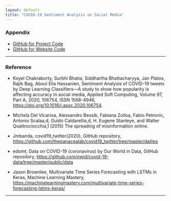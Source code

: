 ```yaml
---
layout: default
title: "COVID-19 Sentiment Analysis on Social Media"
---
```


### Appendix

- <a href="https://github.com/yunlintang/DSC180B-Project" target="_blank">GitHub for Project Code</a>
- <a href="https://github.com/yunlintang/DSC180B-Blog" target="_blank">GitHub for Website Code</a>

---

### Reference

- Koyel Chakraborty, Surbhi Bhatia, Siddhartha Bhattacharyya, Jan Platos, Rajib Bag, Aboul Ella Hassanien, Sentiment Analysis of COVID-19 tweets by Deep Learning Classifiers—A study to show how popularity is affecting accuracy in social media, Applied Soft Computing, Volume 97, Part A, 2020, 106754, ISSN 1568-4946, https://doi.org/10.1016/j.asoc.2020.106754.

- Michela Del Vicarioa, Alessandro Bessib, Fabiana Zolloa, Fabio Petronic, Antonio Scalaa,d, Guido Caldarellia,d, H. Eugene Stanleye, and Walter Quattrociocchia,1 (2015) The spreading of misinformation online.

- Jmbanda, covid19_twitter(2020), GitHub repository, https://github.com/thepanacealab/covid19_twitter/tree/master/dailies

- edomt, Data on COVID-19 (coronavirus) by Our World in Data, GitHub repository, https://github.com/owid/covid-19-data/tree/master/public/data

- Jason Brownlee, Multivariate Time Series Forecasting with LSTMs in Keras, Machine Learning Mastery, https://machinelearningmastery.com/multivariate-time-series-forecasting-lstms-keras/

---